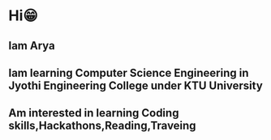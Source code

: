 # Hi😁
## Iam Arya
## Iam learning Computer Science Engineering in Jyothi Engineering College under KTU University
## Am interested in learning Coding skills,Hackathons,Reading,Traveing
